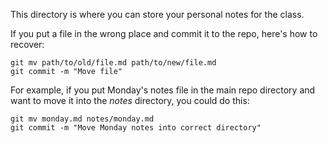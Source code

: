 This directory is where you can store your personal notes for the class.

If you put a file in the wrong place and commit it to the repo, here's how to recover:
```
git mv path/to/old/file.md path/to/new/file.md
git commit -m "Move file"
```

For example, if you put Monday's notes file in the main repo directory and want to move it into the *notes* directory, you could do this:
```
git mv monday.md notes/monday.md
git commit -m "Move Monday notes into correct directory"
```
